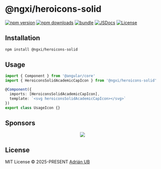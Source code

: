 # @ngxi/heroicons-solid

[![npm version][npm-version-src]][npm-version-href]
[![npm downloads][npm-downloads-src]][npm-downloads-href]
[![bundle][bundle-src]][bundle-href]
[![JSDocs][jsdocs-src]][jsdocs-href]
[![License][license-src]][license-href]

## Installation

```sh
npm install @ngxi/heroicons-solid
```

## Usage

```ts
import { Component } from '@angular/core'
import { HeroiconsSolidAcademicCapIcon } from '@ngxi/heroicons-solid'

@Component({
  imports: [HeroiconsSolidAcademicCapIcon],
  template: `<svg heroiconsSolidAcademicCapIcon></svg>`
})
export class UsageIcon {}
```

## Sponsors

<p align="center">
  <a href="https://cdn.jsdelivr.net/gh/adrian-ub/static/sponsors.svg">
    <img src='https://cdn.jsdelivr.net/gh/adrian-ub/static/sponsors.svg'/>
  </a>
</p>

## License

MIT License © 2025-PRESENT [Adrián UB](https://github.com/adrian-ub)

<!-- Badges -->

[npm-version-src]: https://img.shields.io/npm/v/@ngxi/heroicons-solid?style=flat&colorA=080f12&colorB=1fa669
[npm-version-href]: https://npmjs.com/package/@ngxi/heroicons-solid
[npm-downloads-src]: https://img.shields.io/npm/dm/@ngxi/heroicons-solid?style=flat&colorA=080f12&colorB=1fa669
[npm-downloads-href]: https://npmjs.com/package/@ngxi/heroicons-solid
[bundle-src]: https://img.shields.io/bundlephobia/minzip/@ngxi/heroicons-solid?style=flat&colorA=080f12&colorB=1fa669&label=minzip
[bundle-href]: https://bundlephobia.com/result?p=@ngxi/heroicons-solid
[license-src]: https://img.shields.io/npm/l/@ngxi/heroicons-solid?style=flat&colorA=080f12&colorB=1fa669
[license-href]: https://github.com/adrian-ub/ngxi/blob/main/LICENSE
[jsdocs-src]: https://img.shields.io/badge/jsdocs-reference-080f12?style=flat&colorA=080f12&colorB=1fa669
[jsdocs-href]: https://www.jsdocs.io/package/@ngxi/heroicons-solid

